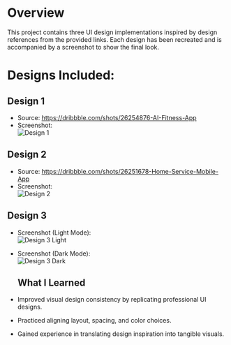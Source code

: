 # Overview
This project contains three UI design implementations inspired by design references from the provided links. Each design has been recreated and is accompanied by a screenshot to show the final look.

# Designs Included:

## Design 1
- Source: https://dribbble.com/shots/26254876-AI-Fitness-App  
- Screenshot:  
  ![Design 1](https://raw.githubusercontent.com/Aaronakc/Learning-react-native/8130d807ae18bd7f0a41643b4fc81e4d20452c51/uiDesignProject/ui1.png)

## Design 2
- Source: https://dribbble.com/shots/26251678-Home-Service-Mobile-App  
- Screenshot:  
  ![Design 2](https://raw.githubusercontent.com/Aaronakc/Learning-react-native/8130d807ae18bd7f0a41643b4fc81e4d20452c51/uiDesignProject/ui2.jpeg)

## Design 3
- Screenshot (Light Mode):  
  ![Design 3 Light](https://raw.githubusercontent.com/Aaronakc/Learning-react-native/8130d807ae18bd7f0a41643b4fc81e4d20452c51/uiDesignProject/ui3.jpeg)

- Screenshot (Dark Mode):  
  ![Design 3 Dark](https://raw.githubusercontent.com/Aaronakc/Learning-react-native/8130d807ae18bd7f0a41643b4fc81e4d20452c51/uiDesignProject/ui3(ii).jpeg)

  ## What I Learned

- Improved visual design consistency by replicating professional UI designs.
- Practiced aligning layout, spacing, and color choices.
- Gained experience in translating design inspiration into tangible visuals.
